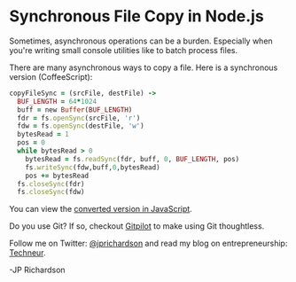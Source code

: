 <!--
author: JP Richardson
publish: Tue Nov 15 2011 21:58:04 GMT-0600 (CST)
status: publish
type: post
link: https://procbits.wordpress.com/2011/11/15/synchronous-file-copy-in-node-js/
tags: CoffeeScript, Node.js
slug: 2011/11/15/synchronous-file-copy-in-node-js
-->

Synchronous File Copy in Node.js
================================

Sometimes, asynchronous operations can be a burden. Especially when
you're writing small console utilities like to batch process files.

There are many asynchronous ways to copy a file. Here is a synchronous
version (CoffeeScript):

```ruby
copyFileSync = (srcFile, destFile) ->
  BUF_LENGTH = 64*1024
  buff = new Buffer(BUF_LENGTH)
  fdr = fs.openSync(srcFile, 'r')
  fdw = fs.openSync(destFile, 'w')
  bytesRead = 1
  pos = 0
  while bytesRead > 0
    bytesRead = fs.readSync(fdr, buff, 0, BUF_LENGTH, pos)
    fs.writeSync(fdw,buff,0,bytesRead)
    pos += bytesRead
  fs.closeSync(fdr)
  fs.closeSync(fdw)
```

You can view the [converted version in
JavaScript](http://jashkenas.github.com/coffee-script/#try:copyFileSync%20%3D%20(srcFile%2C%20destFile)%20-%3E%0A%20%20BUF_LENGTH%20%3D%2064*1024%0A%20%20buff%20%3D%20new%20Buffer(BUF_LENGTH)%0A%20%20fdr%20%3D%20fs.openSync(srcFile%2C%20'r')%0A%20%20fdw%20%3D%20fs.openSync(destFile%2C%20'w')%0A%20%20bytesRead%20%3D%201%0A%20%20pos%20%3D%200%0A%20%20while%20bytesRead%20%3E%200%0A%20%20%20%20bytesRead%20%3D%20fs.readSync(fdr%2C%20buff%2C%200%2C%20BUF_LENGTH%2C%20pos)%0A%20%20%20%20fs.writeSync(fdw%2Cbuff%2C0%2CbytesRead)%0A%20%20%20%20pos%20%2B%3D%20bytesRead%0A%20%20fs.closeSync(fdr)%0A%20%20fs.closeSync(fdw)).

Do you use Git? If so, checkout [Gitpilot](http://gitpilot.com) to make
using Git thoughtless.

Follow me on Twitter: [@jprichardson](http://twitter.com/jprichardson)
and read my blog on entrepreneurship: [Techneur](http://techneur.com).

-JP Richardson

